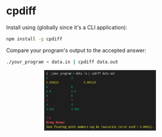 # cpdiff

Install using (globally since it's a CLI application):

```bash
npm install -g cpdiff
```

Compare your program's output to the accepted answer:

```bash
./your_program < data.in | cpdiff data.out
```

<center>
  <img src="cpdiff.jpg" width="300"/>
</center>
